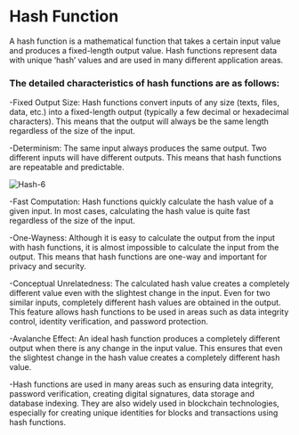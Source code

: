 # Hash Function

A hash function is a mathematical function that takes a certain input value and produces a fixed-length output value. Hash functions represent data with unique ‘hash’ values and are used in many different application areas.

###   The detailed characteristics of hash functions are as follows:
  
-Fixed Output Size: Hash functions convert inputs of any size (texts, files, data, etc.) into a fixed-length output (typically a few decimal or hexadecimal characters). This means that the output will always be the same length regardless of the size of the input.

-Determinism: The same input always produces the same output. Two different inputs will have different outputs. This means that hash functions are repeatable and predictable.

![Hash-6](https://github.com/umaysafak/Blockchain-Fundamentals/assets/83416728/9a033a8a-ca18-484b-84a5-dcd9195ec795)

-Fast Computation: Hash functions quickly calculate the hash value of a given input. In most cases, calculating the hash value is quite fast regardless of the size of the input.

-One-Wayness: Although it is easy to calculate the output from the input with hash functions, it is almost impossible to calculate the input from the output. This means that hash functions are one-way and important for privacy and security.

-Conceptual Unrelatedness: The calculated hash value creates a completely different value even with the slightest change in the input. Even for two similar inputs, completely different hash values are obtained in the output. This feature allows hash functions to be used in areas such as data integrity control, identity verification, and password protection.

-Avalanche Effect: An ideal hash function produces a completely different output when there is any change in the input value. This ensures that even the slightest change in the hash value creates a completely different hash value.

-Hash functions are used in many areas such as ensuring data integrity, password verification, creating digital signatures, data storage and database indexing. They are also widely used in blockchain technologies, especially for creating unique identities for blocks and transactions using hash functions.
